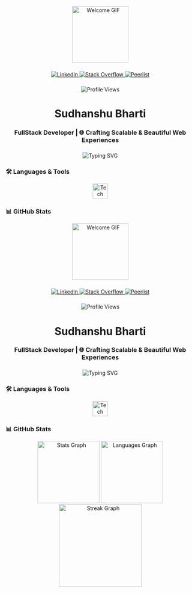 <div align="center">
  <img height="150" src="https://media.tenor.com/e1XS70fl9VwAAAAi/saturday.gif" alt="Welcome GIF" />
</div>

###

<div align="center">
  <a href="https://www.linkedin.com/in/sudhanshu-bharti-877889261/" target="_blank">
    <img src="https://img.shields.io/badge/LinkedIn-0077B5?style=for-the-badge&logo=linkedin&logoColor=white" alt="LinkedIn" />
  </a>
  <a href="https://stackoverflow.com/users/21825106/sb012" target="_blank">
    <img src="https://img.shields.io/badge/Stack_Overflow-FE7A16?style=for-the-badge&logo=stack-overflow&logoColor=white" alt="Stack Overflow" />
  </a>
  <a href="https://peerlist.io/sudhanshu" target="_blank">
    <img src="https://img.shields.io/badge/Peerlist-00A67D?style=for-the-badge&logo=peerlist&logoColor=white" alt="Peerlist" />
  </a>
</div>

###

<div align="center">
  <img src="https://komarev.com/ghpvc/?username=Sudhanshu-Bharti&label=Profile%20Views&color=0e75b6&style=flat" alt="Profile Views" />
</div>

###

<h1 align="center">Sudhanshu Bharti</h1>
<h3 align="center">FullStack Developer | 🌐 Crafting Scalable & Beautiful Web Experiences</h3>

###

<div align="center">
  <img src="https://readme-typing-svg.demolab.com?font=Fira+Code&weight=600&size=22&duration=3000&pause=1000&color=00FF00&center=true&vCenter=true&width=500&lines=Welcome+to+my+GitHub+profile!;WWanna+build+something+awesome+together?;Code+is+poetry+%F0%9F%8E%A8" alt="Typing SVG" />
</div>



### 🛠️ **Languages & Tools**

<div align="center">
  <img src="https://skillicons.dev/icons?i=js,ts,react,nextjs,nodejs,express,mongodb,mysql,tailwind,prisma,firebase,supabase,postman,vercel,git" height="40" alt="Tech Stack" />
</div>

### 📊 **GitHub Stats**
<div align="center">
  <img height="150" src="https://media.tenor.com/e1XS70fl9VwAAAAi/saturday.gif" alt="Welcome GIF" />
</div>

###

<div align="center">
  <a href="https://www.linkedin.com/in/sudhanshu-bharti-877889261/" target="_blank">
    <img src="https://img.shields.io/badge/LinkedIn-0077B5?style=for-the-badge&logo=linkedin&logoColor=white" alt="LinkedIn" />
  </a>
  <a href="https://stackoverflow.com/users/21825106/sb012" target="_blank">
    <img src="https://img.shields.io/badge/Stack_Overflow-FE7A16?style=for-the-badge&logo=stack-overflow&logoColor=white" alt="Stack Overflow" />
  </a>
  <a href="https://peerlist.io/sudhanshu" target="_blank">
    <img src="https://img.shields.io/badge/Peerlist-00A67D?style=for-the-badge&logo=peerlist&logoColor=white" alt="Peerlist" />
  </a>
</div>

###

<div align="center">
  <img src="https://komarev.com/ghpvc/?username=Sudhanshu-Bharti&label=Profile%20Views&color=0e75b6&style=flat" alt="Profile Views" />
</div>

###

<h1 align="center">Sudhanshu Bharti</h1>
<h3 align="center">FullStack Developer | 🌐 Crafting Scalable & Beautiful Web Experiences</h3>

###

<div align="center">
  <img src="https://readme-typing-svg.demolab.com?font=Fira+Code&weight=600&size=22&duration=3000&pause=1000&color=00FF00&center=true&vCenter=true&width=500&lines=Welcome+to+my+GitHub+profile!;WWanna+build+something+awesome+together?;Code+is+poetry+%F0%9F%8E%A8" alt="Typing SVG" />
</div>



### 🛠️ **Languages & Tools**

<div align="center">
  <img src="https://skillicons.dev/icons?i=js,ts,react,nextjs,nodejs,express,mongodb,mysql,tailwind,prisma,firebase,supabase,postman,vercel,git" height="40" alt="Tech Stack" />
</div>

### 📊 **GitHub Stats**
<div align="center">
  <img src="https://github-readme-stats-sigma-five.vercel.app/api?username=Sudhanshu-Bharti&show_icons=true&theme=radical" height="165" alt="Stats Graph"/>
  <img src="https://github-readme-stats-sigma-five.vercel.app/api/top-langs/?username=Sudhanshu-Bharti&layout=compact&theme=radical" height="165" alt="Languages Graph"/>
  <img src="https://streak-stats.demolab.com?user=Sudhanshu-Bharti&locale=en&mode=daily&theme=radical&hide_border=false&border_radius=5&order=3" height="220" alt="Streak Graph"  />
</div>
